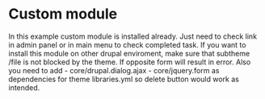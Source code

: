 # Custom module

In this example custom module is installed already. Just need to check link in admin panel or in main menu to check completed task.
If you want to install this module on other drupal enviroment, make sure that subtheme /file is not blocked by the theme. If opposite form will result in error. Also you need to add 
    - core/drupal.dialog.ajax
    - core/jquery.form
    as dependencies for theme libraries.yml so delete button would work as intended.

